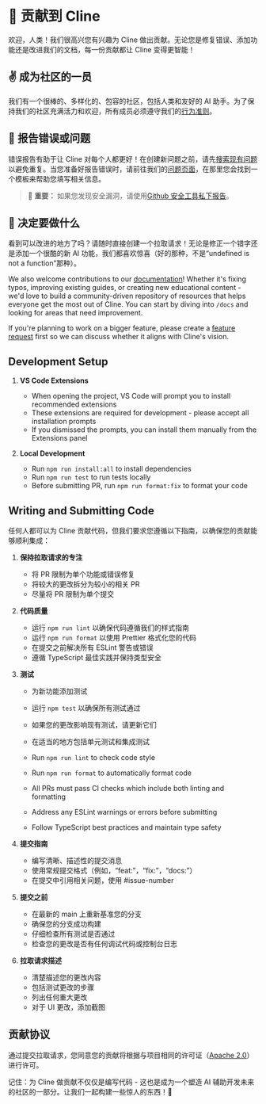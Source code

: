 # 🤖 贡献到 Cline

欢迎，人类！我们很高兴您有兴趣为 Cline 做出贡献。无论您是修复错误、添加功能还是改进我们的文档，每一份贡献都让 Cline 变得更智能！

## ✌️ 成为社区的一员

我们有一个很棒的、多样化的、包容的社区，包括人类和友好的 AI 助手。为了保持我们的社区充满活力和欢迎，所有成员必须遵守我们的[行为准则](CODE_OF_CONDUCT.md)。

## 🐛 报告错误或问题

错误报告有助于让 Cline 对每个人都更好！在创建新问题之前，请先[搜索现有问题](https://github.com/cline/cline/issues)以避免重复。当您准备好报告错误时，请前往我们的[问题页面](https://github.com/cline/cline/issues/new/choose)，在那里您会找到一个模板来帮助您填写相关信息。

<blockquote class='warning-note'>
   🔐 <b>重要：</b> 如果您发现安全漏洞，请使用<a href="https://github.com/cline/cline/security/advisories/new">Github 安全工具私下报告</a>。
</blockquote>

## 🎯 决定要做什么

看到可以改进的地方了吗？请随时直接创建一个拉取请求！无论是修正一个错字还是添加一个很酷的新 AI 功能，我们都喜欢惊喜（好的那种，不是“undefined is not a function”那种）。

We also welcome contributions to our [documentation](https://github.com/cline/cline/tree/main/docs)! Whether it's fixing typos, improving existing guides, or creating new educational content - we'd love to build a community-driven repository of resources that helps everyone get the most out of Cline. You can start by diving into `/docs` and looking for areas that need improvement.

If you're planning to work on a bigger feature, please create a [feature request](https://github.com/cline/cline/discussions/categories/feature-requests?discussions_q=is%3Aopen+category%3A%22Feature+Requests%22+sort%3Atop) first so we can discuss whether it aligns with Cline's vision.

## Development Setup

1. **VS Code Extensions**

    - When opening the project, VS Code will prompt you to install recommended extensions
    - These extensions are required for development - please accept all installation prompts
    - If you dismissed the prompts, you can install them manually from the Extensions panel

2. **Local Development**
    - Run `npm run install:all` to install dependencies
    - Run `npm run test` to run tests locally
    - Before submitting PR, run `npm run format:fix` to format your code

## Writing and Submitting Code

任何人都可以为 Cline 贡献代码，但我们要求您遵循以下指南，以确保您的贡献能够顺利集成：

1. **保持拉取请求的专注**
   - 将 PR 限制为单个功能或错误修复
   - 将较大的更改拆分为较小的相关 PR
   - 尽量将 PR 限制为单个提交

2. **代码质量**
   - 运行 `npm run lint` 以确保代码遵循我们的样式指南
   - 运行 `npm run format` 以使用 Prettier 格式化您的代码
   - 在提交之前解决所有 ESLint 警告或错误
   - 遵循 TypeScript 最佳实践并保持类型安全

3. **测试**
   - 为新功能添加测试
   - 运行 `npm test` 以确保所有测试通过
   - 如果您的更改影响现有测试，请更新它们
   - 在适当的地方包括单元测试和集成测试

    - Run `npm run lint` to check code style
    - Run `npm run format` to automatically format code
    - All PRs must pass CI checks which include both linting and formatting
    - Address any ESLint warnings or errors before submitting
    - Follow TypeScript best practices and maintain type safety

5. **提交指南**
   - 编写清晰、描述性的提交消息
   - 使用常规提交格式（例如，“feat:”，“fix:”，“docs:”）
   - 在提交中引用相关问题，使用 #issue-number

6. **提交之前**
   - 在最新的 main 上重新基准您的分支
   - 确保您的分支成功构建
   - 仔细检查所有测试是否通过
   - 检查您的更改是否有任何调试代码或控制台日志

7. **拉取请求描述**
   - 清楚描述您的更改内容
   - 包括测试更改的步骤
   - 列出任何重大更改
   - 对于 UI 更改，添加截图

## 贡献协议

通过提交拉取请求，您同意您的贡献将根据与项目相同的许可证（[Apache 2.0](LICENSE)）进行许可。

记住：为 Cline 做贡献不仅仅是编写代码 - 这也是成为一个塑造 AI 辅助开发未来的社区的一部分。让我们一起构建一些惊人的东西！🚀
